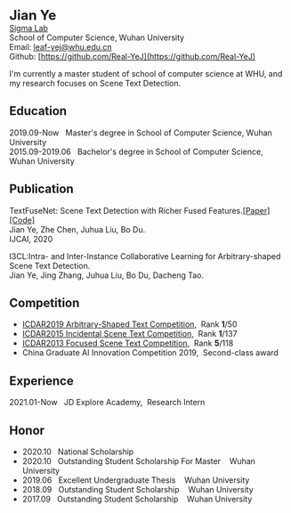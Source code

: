 __<font size=5>Jian Ye</font>__  
[Sigma Lab](http://sigma.whu.edu.cn)  
School of Computer Science, Wuhan University  
Email: leaf-yej@whu.edu.cn  
Github: [https://github.com/Real-YeJ](https://github.com/Real-YeJ)  

I'm currently a master student of school of computer science at WHU, and my research focuses on Scene Text Detection.  


## Education
2019.09-Now&nbsp;&nbsp; Master's degree in School of Computer Science, Wuhan University  
2015.09-2019.06&nbsp;&nbsp; Bachelor's degree in School of Computer Science, Wuhan University  

## Publication
TextFuseNet: Scene Text Detection with Richer Fused Features.[[Paper]](https://www.ijcai.org/Proceedings/2020/72) [[Code]](https://github.com/ying09/TextFuseNet)   
Jian Ye, Zhe Chen, Juhua Liu, Bo Du.  
IJCAI, 2020  

I3CL:Intra- and Inter-Instance Collaborative Learning for Arbitrary-shaped Scene Text Detection.  
Jian Ye, Jing Zhang, Juhua Liu, Bo Du, Dacheng Tao.  
 

## Competition
  - [ICDAR2019 Arbitrary-Shaped Text Competition](https://rrc.cvc.uab.es/?ch=14), &nbsp;Rank __1__/50  
  - [ICDAR2015 Incidental Scene Text Competition](https://rrc.cvc.uab.es/?ch=4), &nbsp;Rank __1__/137  
  - [ICDAR2013 Focused Scene Text Competition](https://rrc.cvc.uab.es/?ch=2), &nbsp;Rank __5__/118  
  - China Graduate AI Innovation Competition 2019, &nbsp;Second-class award 

## Experience
2021.01-Now&nbsp;&nbsp; JD Explore Academy, &nbsp;Research Intern  

## Honor
  - 2020.10&nbsp;&nbsp; National Scholarship  
  - 2020.10&nbsp;&nbsp; Outstanding Student Scholarship For Master &nbsp;&nbsp; Wuhan University
  - 2019.06&nbsp;&nbsp; Excellent Undergraduate Thesis &nbsp;&nbsp; Wuhan University  
  - 2018.09&nbsp;&nbsp; Outstanding Student Scholarship &nbsp;&nbsp; Wuhan University  
  - 2017.09&nbsp;&nbsp; Outstanding Student Scholarship &nbsp;&nbsp; Wuhan University   
